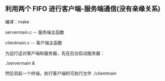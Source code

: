 ## 利用两个 FIFO 进行客户端-服务端通信(没有亲缘关系)

编译：make

servermain.c -- 服务端主函数

clientmain.c -- 客户端主函数

为运行这对客户端和服务器，先在后台启动服务器：

./servermain &

然后另起一个终端，执行客户端的可执行文件 ./clientmain
